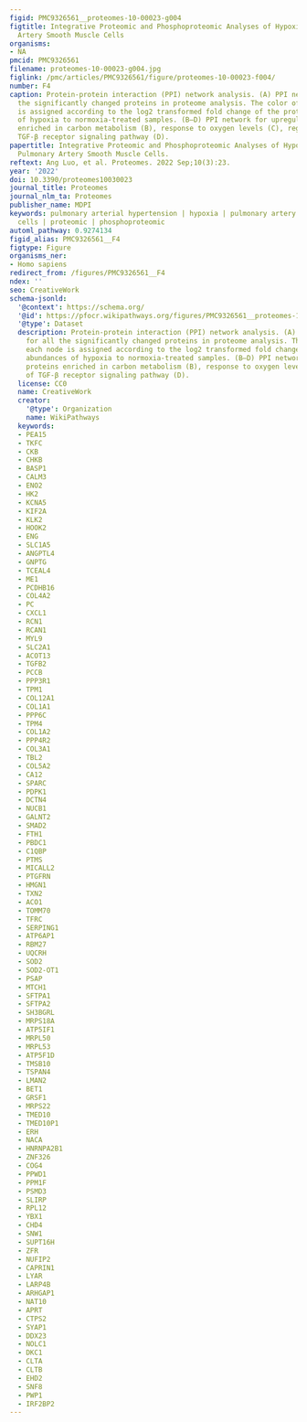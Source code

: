 ```yaml
---
figid: PMC9326561__proteomes-10-00023-g004
figtitle: Integrative Proteomic and Phosphoproteomic Analyses of Hypoxia-Treated Pulmonary
  Artery Smooth Muscle Cells
organisms:
- NA
pmcid: PMC9326561
filename: proteomes-10-00023-g004.jpg
figlink: /pmc/articles/PMC9326561/figure/proteomes-10-00023-f004/
number: F4
caption: Protein-protein interaction (PPI) network analysis. (A) PPI network for all
  the significantly changed proteins in proteome analysis. The color of each node
  is assigned according to the log2 transformed fold change of the protein abundances
  of hypoxia to normoxia-treated samples. (B–D) PPI network for upregulated proteins
  enriched in carbon metabolism (B), response to oxygen levels (C), regulation of
  TGF-β receptor signaling pathway (D).
papertitle: Integrative Proteomic and Phosphoproteomic Analyses of Hypoxia-Treated
  Pulmonary Artery Smooth Muscle Cells.
reftext: Ang Luo, et al. Proteomes. 2022 Sep;10(3):23.
year: '2022'
doi: 10.3390/proteomes10030023
journal_title: Proteomes
journal_nlm_ta: Proteomes
publisher_name: MDPI
keywords: pulmonary arterial hypertension | hypoxia | pulmonary artery smooth muscle
  cells | proteomic | phosphoproteomic
automl_pathway: 0.9274134
figid_alias: PMC9326561__F4
figtype: Figure
organisms_ner:
- Homo sapiens
redirect_from: /figures/PMC9326561__F4
ndex: ''
seo: CreativeWork
schema-jsonld:
  '@context': https://schema.org/
  '@id': https://pfocr.wikipathways.org/figures/PMC9326561__proteomes-10-00023-g004.html
  '@type': Dataset
  description: Protein-protein interaction (PPI) network analysis. (A) PPI network
    for all the significantly changed proteins in proteome analysis. The color of
    each node is assigned according to the log2 transformed fold change of the protein
    abundances of hypoxia to normoxia-treated samples. (B–D) PPI network for upregulated
    proteins enriched in carbon metabolism (B), response to oxygen levels (C), regulation
    of TGF-β receptor signaling pathway (D).
  license: CC0
  name: CreativeWork
  creator:
    '@type': Organization
    name: WikiPathways
  keywords:
  - PEA15
  - TKFC
  - CKB
  - CHKB
  - BASP1
  - CALM3
  - ENO2
  - HK2
  - KCNA5
  - KIF2A
  - KLK2
  - HOOK2
  - ENG
  - SLC1A5
  - ANGPTL4
  - GNPTG
  - TCEAL4
  - ME1
  - PCDHB16
  - COL4A2
  - PC
  - CXCL1
  - RCN1
  - RCAN1
  - MYL9
  - SLC2A1
  - ACOT13
  - TGFB2
  - PCCB
  - PPP3R1
  - TPM1
  - COL12A1
  - COL1A1
  - PPP6C
  - TPM4
  - COL1A2
  - PPP4R2
  - COL3A1
  - TBL2
  - COL5A2
  - CA12
  - SPARC
  - PDPK1
  - DCTN4
  - NUCB1
  - GALNT2
  - SMAD2
  - FTH1
  - PBDC1
  - C1QBP
  - PTMS
  - MICALL2
  - PTGFRN
  - HMGN1
  - TXN2
  - ACO1
  - TOMM70
  - TFRC
  - SERPING1
  - ATP6AP1
  - RBM27
  - UQCRH
  - SOD2
  - SOD2-OT1
  - PSAP
  - MTCH1
  - SFTPA1
  - SFTPA2
  - SH3BGRL
  - MRPS18A
  - ATP5IF1
  - MRPL50
  - MRPL53
  - ATP5F1D
  - TMSB10
  - TSPAN4
  - LMAN2
  - BET1
  - GRSF1
  - MRPS22
  - TMED10
  - TMED10P1
  - ERH
  - NACA
  - HNRNPA2B1
  - ZNF326
  - COG4
  - PPWD1
  - PPM1F
  - PSMD3
  - SLIRP
  - RPL12
  - YBX1
  - CHD4
  - SNW1
  - SUPT16H
  - ZFR
  - NUFIP2
  - CAPRIN1
  - LYAR
  - LARP4B
  - ARHGAP1
  - NAT10
  - APRT
  - CTPS2
  - SYAP1
  - DDX23
  - NOLC1
  - DKC1
  - CLTA
  - CLTB
  - EHD2
  - SNF8
  - PWP1
  - IRF2BP2
---
```

